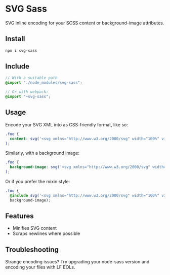 # SVG Sass

SVG inline encoding for your SCSS content or background-image attributes.

## Install

```bash
npm i svg-sass
```

## Include

```scss
// With a suitable path
@import "./node_modules/svg-sass";

// Or with webpack:
@import "~svg-sass";
```

## Usage

Encode your SVG XML into as CSS-friendly format, like so:

```scss
.foo {
  content: svg('<svg xmlns="http://www.w3.org/2000/svg" width="100%" viewBox="0 0 160 160"><circle cx="80" cy="80" r="80" fill="red" /></svg>'
);
```

Similarly, with a background image:

```scss
.foo {
  background-image: svg('<svg xmlns="http://www.w3.org/2000/svg" width="100%" viewBox="0 0 160 160"><circle cx="80" cy="80" r="80" fill="red" /></svg>'
);
```

Or if you prefer the mixin style:

```scss
.foo {
  @include svg('<svg xmlns="http://www.w3.org/2000/svg" width="100%" viewBox="0 0 160 160"><circle cx="80" cy="80" r="80" fill="red" /></svg>',
  background-image);
```

## Features

- Minifies SVG content
- Scraps newlines where possible

## Troubleshooting

Strange encoding issues? Try upgrading your node-sass version and encoding your files with LF EOLs.
